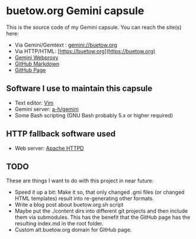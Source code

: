 buetow.org Gemini capsule
=========================

This is the source code of my Gemini capsule. You can reach the site(s) here:

* Via Gemini/Gemtext : [gemini://buetow.org](gemini://buetow.org)
* Via HTTP/HTML: [https://buetow.org](https://buetow.org)
* [Gemini Webproxy](https://portal.mozz.us/gemini/buetow.org)
* [GitHub Markdown](https://github.com/snonux/buetow.org/blob/master/content/md/index.md)
* [GitHub Page](https://snonux.github.io/buetow.org/content/md)

## Software I use to maintain this capsule

* Text editor: [Vim](https://www.vim.org)
* Gemini server: [a-h/gemini](https://github.com/a-h/gemini)
* Some Bash scripting (GNU Bash probably 5.x or higher required)

## HTTP fallback software used

* Web server: [Apache HTTPD](https://httpd.apache.org)

## TODO

These are things I want to do with this project in near future:

* Speed it up a bit: Make it so, that only changed .gmi files (or changed HTML templates) result into re-generating other formats.
* Write a blog post about buetow.org.sh script
* Maybe put the ./content dirs into different git projects and then include them via submodules. This has the benefit that the GitHub page has the resulting index.md in the root folder.
* Custom alt.buetow.org domain for GitHub page.
